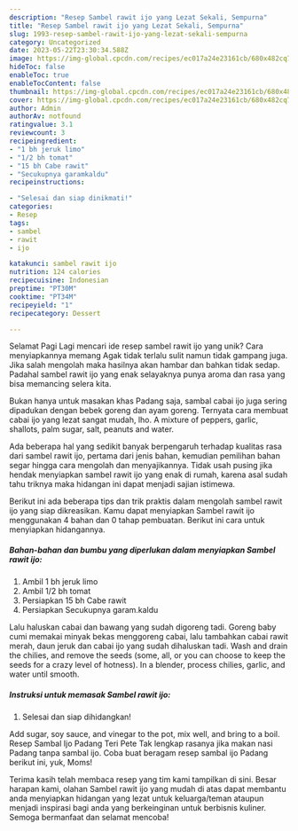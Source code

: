 ```yaml
---
description: "Resep Sambel rawit ijo yang Lezat Sekali, Sempurna"
title: "Resep Sambel rawit ijo yang Lezat Sekali, Sempurna"
slug: 1993-resep-sambel-rawit-ijo-yang-lezat-sekali-sempurna
category: Uncategorized
date: 2023-05-22T23:30:34.588Z
image: https://img-global.cpcdn.com/recipes/ec017a24e23161cb/680x482cq70/sambel-rawit-ijo-foto-resep-utama.jpg
hideToc: false
enableToc: true
enableTocContent: false
thumbnail: https://img-global.cpcdn.com/recipes/ec017a24e23161cb/680x482cq70/sambel-rawit-ijo-foto-resep-utama.jpg
cover: https://img-global.cpcdn.com/recipes/ec017a24e23161cb/680x482cq70/sambel-rawit-ijo-foto-resep-utama.jpg
author: Admin
authorAv: notfound
ratingvalue: 3.1
reviewcount: 3
recipeingredient:
- "1 bh jeruk limo"
- "1/2 bh tomat"
- "15 bh Cabe rawit"
- "Secukupnya garamkaldu"
recipeinstructions:

- "Selesai dan siap dinikmati!"
categories:
- Resep
tags:
- sambel
- rawit
- ijo

katakunci: sambel rawit ijo 
nutrition: 124 calories
recipecuisine: Indonesian
preptime: "PT30M"
cooktime: "PT34M"
recipeyield: "1"
recipecategory: Dessert

---
```



Selamat Pagi Lagi mencari ide resep sambel rawit ijo yang unik? Cara menyiapkannya memang Agak tidak terlalu sulit namun tidak gampang juga. Jika salah mengolah maka hasilnya akan hambar dan bahkan tidak sedap. Padahal sambel rawit ijo yang enak selayaknya punya aroma dan rasa yang bisa memancing selera kita.


Bukan hanya untuk masakan khas Padang saja, sambal cabai ijo juga sering dipadukan dengan bebek goreng dan ayam goreng. Ternyata cara membuat cabai ijo yang lezat sangat mudah, lho. A mixture of peppers, garlic, shallots, palm sugar, salt, peanuts and water.

Ada beberapa hal yang sedikit banyak berpengaruh terhadap kualitas rasa dari sambel rawit ijo, pertama dari jenis bahan, kemudian pemilihan bahan segar hingga cara mengolah dan menyajikannya. Tidak usah pusing jika hendak menyiapkan sambel rawit ijo yang enak di rumah, karena asal sudah tahu triknya maka hidangan ini dapat menjadi sajian istimewa.


Berikut ini ada beberapa tips dan trik praktis dalam mengolah sambel rawit ijo yang siap dikreasikan. Kamu dapat menyiapkan Sambel rawit ijo menggunakan 4 bahan dan 0 tahap pembuatan. Berikut ini cara untuk menyiapkan hidangannya.

<!--inarticleads1-->

##### Bahan-bahan dan bumbu yang diperlukan dalam menyiapkan Sambel rawit ijo:

1. Ambil 1 bh jeruk limo
1. Ambil 1/2 bh tomat
1. Persiapkan 15 bh Cabe rawit
1. Persiapkan Secukupnya garam.kaldu


Lalu haluskan cabai dan bawang yang sudah digoreng tadi. Goreng baby cumi memakai minyak bekas menggoreng cabai, lalu tambahkan cabai rawit merah, daun jeruk dan cabai ijo yang sudah dihaluskan tadi. Wash and drain the chilies, and remove the seeds (some, all, or you can choose to keep the seeds for a crazy level of hotness). In a blender, process chilies, garlic, and water until smooth. 

<!--inarticleads2-->

##### Instruksi untuk memasak Sambel rawit ijo:


1. Selesai dan siap dihidangkan!

Add sugar, soy sauce, and vinegar to the pot, mix well, and bring to a boil. Resep Sambal Ijo Padang Teri Pete Tak lengkap rasanya jika makan nasi Padang tanpa sambal ijo. Coba buat beragam resep sambal ijo Padang berikut ini, yuk, Moms! 

Terima kasih telah membaca resep yang tim kami tampilkan di sini. Besar harapan kami, olahan Sambel rawit ijo yang mudah di atas dapat membantu anda menyiapkan hidangan yang lezat untuk keluarga/teman ataupun menjadi inspirasi bagi anda yang berkeinginan untuk berbisnis kuliner. Semoga bermanfaat dan selamat mencoba!
